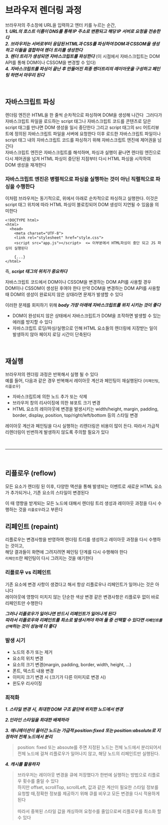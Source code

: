# 브라우저 렌더링 과정

브라우저의 주소창에 URL을 입력하고 엔터 키를 누르는 순간, <br>
**_1. URL의 호스트 이름이 DNS를 통해 IP 주소로 변환되고 해당 IP 서버로 요청을 전송한다_** <br>
**_2. 브라우저는 서버로부터 응답된 HTML과 CSS를 파싱하여 DOM과 CSSOM을 생성하고 이들을 결합하여 렌더 트리를 생성한다_**<br>
**_3. 렌더 트리가 생성되면 자바스크립트를 파싱한다_**
(이 시점에서 자바스크립트는 DOM API를 통해 DOM이나 CSSOM을 변경할 수 있다)<br>
**_4. 자바스크립트를 파싱이 끝난 후 만들어진 최종 렌더트리의 레이아웃을 구성하고 페인팅 하면서 마무리 된다_**

<br>

## 자바스크립트 파싱

렌더링 엔진은 HTML을 한 줄씩 순차적으로 파싱하며 DOM을 생성해 나간다 
그러다가 자바스크립트 파일을 로드하는 script 태그나 자바스크립트 코드를 콘텐츠로 담은 script 태그를 만나면 DOM 생성을 일시 중단한다
그리고 script 태그의 src 어트리뷰트에 정의된 자바스크립트 파일을 서버에 요청한다
이후 로드한 자바스크립트 파일이나 script 태그 내의 자바스크립트 코드를 파싱하기 위해 자바스크립트 엔진에 제어권을 넘긴다<br>
자바스크립트 엔진은 자바스크립트를 해석하며, 파싱과 실행이 끝나면 렌더링 엔진으로 다시 제어권을 넘겨 HTML 파싱이 중단된 지점부터 다시 HTML 파싱을 시작하여 DOM 생성을 재개한다

### 자바스크립트 엔진은 병렬적으로 파싱을 실행하는 것이 아닌 직렬적으로 파싱을 수행한다

이처럼 브라우저는 동기적으로, 위에서 아래로 순차적으로 파싱하고 실행한다. 이것은 script 태그 위치에 따라 HTML 파싱이 블로킹되어 DOM 생성이 지연될 수 있음을 의미한다<br>

```
<!DOCTYPE html>
<html>
  <head>
    <meta charset="UTF-8">
    <link rel="stylesheet" href="style.css">
    <script src="app.js"></script>  <= 이부분에서 HTML파싱이 중단 되고 JS 파싱이 실행된다

    {...}
</html>
```

즉, **_script 태그의 위치가 중요하다_**

자바스크립트 코드에서 DOM이나 CSSOM을 변경하는 DOM API를 사용할 경우 DOM이나 CSSOM이 생성된 후여야 한다
만약 DOM을 변경하는 DOM API를 사용할 때 DOM의 생성이 완료되지 않은 상태라면 문제가 발생할 수 있다

이러한 문제를 회피하기 위해 **_body 가장 아래에 자바스크립트를 위치 시키는 것이 좋다_**

>

- DOM이 완성되지 않은 상태에서 자바스크립트가 DOM을 조작하면 발생할 수 있는 에러를 방지할 수 있다
- 자바스크립트 로딩/파싱/실행으로 인해 HTML 요소들의 렌더링에 지장받는 일이 발생하지 않아 페이지 로딩 시간이 단축된다

<br>

## 재실행

브라우저의 렌더링 과정은 반복해서 실행 될 수 있다<br> 예를 들어, 다음과 같은 경우 반복해서 레이아웃 계산과 페인팅이 재실행된다 (`리페인팅`, `리플로우`)

- 자바스크립트에 의한 노드 추가 또는 삭제
- 브라우저 창의 리사이징에 의한 뷰포트 크기 변경
- HTML 요소의 레이아웃에 변경을 발생시키는 width/height, margin, padding, border, display, position, top/right/left/bottom 등의 스타일 변경

레이아웃 계산과 페인팅을 다시 실행하는 리렌더링은 비용이 많이 든다. 따라서 가급적 리렌더링이 빈번하게 발생하지 않도록 주의할 필요가 있다

<br><hr><br>

## 리플로우 (reflow)

모든 요소가 렌더링 된 이후, 다양한 액션을 통해 발생되는 이벤트로 새로운 HTML 요소가 추가되거나, 기존 요소의 스타일이 변경된다<br>

이 때 영향을 받게되는 모든 노드에 대해서 렌더링 트리 생성과 레이아웃 과정을 다시 수행하는 것을 `리플로우`라고 부른다

## 리페인트 (repaint)

리플로우는 변경사항을 반영하여 렌더링 트리를 생성하고 레이아웃 과정을 다시 수행하는 것이고,<br>해당 결과들이 화면에 그려지려면 페인팅 단계를 다시 수행해야 한다<br> `리페인트`란 페인팅이 다시 그려지는 것을 얘기한다

### 리플로우 vs 리페인트

기존 요소에 변경 사항이 생겼다고 해서 항상 리플로우나 리페인트가 일어나는 것은 아니다<br>
레이아웃에 영향이 미치지 않는 단순한 색상 변경 같은 변경사항은 리플로우 없이 바로 리페인트만 수행한다

**_그러나 리플로우가 일어나면 반드시 리페인트가 일어나게 된다<br>따라서 리플로우와 리페인트를 최소로 발생시켜야 하며 둘 중 선택할 수 있다면 `리페인트를 선택`하는 것이 성능에 더 좋다_**

### 발생 시기

- 노드의 추가 또는 제거
- 요소의 위치 변경
- 요소의 크기 변경(margin, padding, border, width, height, ...)
- 폰트, 텍스트 내용 변경
- 이미지 크기 변경 시 (크기가 다른 이미지로 변경 시)
- 윈도우 리사이징

### 최적화

**_1. 스타일 변경 시, 최대한 DOM 구조 끝단에 위치한 노드에서 변경_**<br>

**_2.인라인 스타일을 최대한 배제하라_**<br>

**_3. 애니메이션이 들어간 노드는 가급적 position:fixed 또는 position:absolute로 지정하여 전체 노드에서 분리_**

> position: fixed 또는 absoute를 주면 지정된 노드는 전체 노드에서 분리되어서 전체 노드에 걸쳐 리플로우가 일어나지 않고, 해당 노드의 리페인트만 실행된다.

**_4. 캐시를 활용하자_**

> 브라우저는 레이아웃 변경을 큐에 저장했다가 한번에 실행하는 방법으로 리플로우 횟수를 줄일 수 있다<br>하지만 offset, scrollTop, scrollLeft, 값과 같은 계산이 필요한 스타일 정보를 요청할 때,정확한 정보를 제공하기 위해 큐를 비우고 모든 변경을 다시 적용하게 된다<br><br>따라서 중복된 스타일 값을 캐싱하여 요청수를 줄임으로써 리플로우를 최소화 할 수 있다
